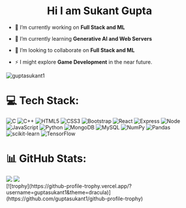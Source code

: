 <h1 align=center>Hi I am Sukant Gupta</h1>

- 🔭 I’m currently working on **Full Stack and ML**

- 🌱 I’m currently learning **Generative AI and Web Servers**

- 👯 I’m looking to collaborate on **Full Stack and ML**

- ⚡ I might explore **Game Development** in the near future.

<p align="left"> <img src="https://komarev.com/ghpvc/?username=guptasukant1&label=Profile%20views&color=0e75b6&style=flat" alt="guptasukant1" /> </p>

# 💻 Tech Stack:
![C](https://img.shields.io/badge/c-%2300599C.svg?style=for-the-badge&logo=c&logoColor=white) ![C++](https://img.shields.io/badge/c++-%2300599C.svg?style=for-the-badge&logo=c%2B%2B&logoColor=white) ![HTML5](https://img.shields.io/badge/html5-%23E34F26.svg?style=for-the-badge&logo=html5&logoColor=white) ![CSS3](https://img.shields.io/badge/css3-%231572B6.svg?style=for-the-badge&logo=css3&logoColor=white) ![Bootstrap](https://img.shields.io/badge/bootstrap-%23563D7C.svg?style=for-the-badge&logo=bootstrap&logoColor=white) ![React](https://img.shields.io/badge/-ReactJs-61DAFB?logo=react&logoColor=white&style=for-the-badge) ![Express](https://img.shields.io/badge/express.js-%23404d59.svg?style=for-the-badge&logo=express&logoColor=%2361DAFB) ![Node](https://img.shields.io/badge/-Nodejs-43853d?style=for-the-badge&logo=Node.js&logoColor=white) ![JavaScript](https://img.shields.io/badge/javascript-%23323330.svg?style=for-the-badge&logo=javascript&logoColor=%23F7DF1E) ![Python](https://img.shields.io/badge/python-3670A0?style=for-the-badge&logo=python&logoColor=ffdd54) ![MongoDB](https://img.shields.io/badge/MongoDB-%234ea94b.svg?style=for-the-badge&logo=mongodb&logoColor=white) ![MySQL](https://img.shields.io/badge/mysql-%2300f.svg?style=for-the-badge&logo=mysql&logoColor=white) ![NumPy](https://img.shields.io/badge/numpy-%23013243.svg?style=for-the-badge&logo=numpy&logoColor=white) ![Pandas](https://img.shields.io/badge/pandas-%23150458.svg?style=for-the-badge&logo=pandas&logoColor=white) ![scikit-learn](https://img.shields.io/badge/scikit--learn-%23F7931E.svg?style=for-the-badge&logo=scikit-learn&logoColor=white) ![TensorFlow](https://img.shields.io/badge/TensorFlow-%23FF6F00.svg?style=for-the-badge&logo=TensorFlow&logoColor=white) 

# 📊 GitHub Stats:
<img  src="https://streak-stats.demolab.com?user=guptasukant1&theme=dracula&hide_border=true&card_width=550"/>
<img  src="https://github-readme-stats.vercel.app/api?username=guptasukant1&theme=dracula&include_all_commits=true&card_width=550&hide_border=true&rank_icon=github"/></br>
[![trophy](https://github-profile-trophy.vercel.app/?username=guptasukant1&theme=dracula)](https://github.com/guptasukant1/github-profile-trophy)

